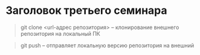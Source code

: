 # Заголовок третьего семинара

 > git clone <url-адрес репозитория> – клонирование внешнего репозитория на  локальный ПК 

 > git push – отправляет локальную версию репозитория на внешний